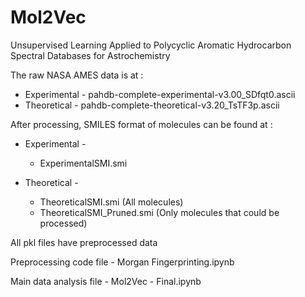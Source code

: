 # Mol2Vec
Unsupervised Learning Applied to Polycyclic Aromatic Hydrocarbon Spectral Databases for Astrochemistry  

The raw NASA AMES data is at :  

- Experimental - pahdb-complete-experimental-v3.00_SDfqt0.ascii  
- Theoretical - pahdb-complete-theoretical-v3.20_TsTF3p.ascii  

After processing, SMILES format of molecules can be found at :  

- Experimental -  

  - ExperimentalSMI.smi  
  
- Theoretical -  
  
  - TheoreticalSMI.smi (All molecules)  
  - TheoreticalSMI_Pruned.smi (Only molecules that could be processed)  
  
All pkl files have preprocessed data  
  
Preprocessing code file - Morgan Fingerprinting.ipynb  
  
Main data analysis file - Mol2Vec - Final.ipynb  
